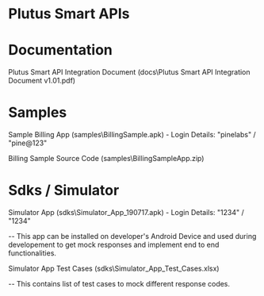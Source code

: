 # Plutus Smart APIs

# Documentation

Plutus Smart API Integration Document (docs\Plutus Smart API Integration Document v1.01.pdf)

# Samples

Sample Billing App (samples\BillingSample.apk) - Login Details: "pinelabs" / "pine@123"

Billing Sample Source Code (samples\BillingSampleApp.zip)


# Sdks / Simulator

Simulator App (sdks\Simulator_App_190717.apk) - Login Details: "1234" / "1234"

-- This app can be installed on developer's Android Device and used during developement to get mock responses and implement end to end functionalities.

Simulator App Test Cases (sdks\Simulator_App_Test_Cases.xlsx)

-- This contains list of test cases to mock different response codes.

